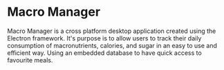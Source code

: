 # Macro Manager
Macro Manager is a cross platform desktop application created using the Electron framework. 
It's purpose is to allow users to track their daily consumption of macronutrients, calories, and sugar in an easy to use and efficient way. Using an embedded database to have quick access to favourite meals.
